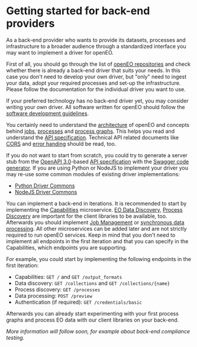 # Getting started for back-end providers

As a back-end provider who wants to provide its datasets, processes and infrastructure to a broader audience through a standardized interface you may want to implement a driver for openEO.

First of all, you should go through the list of [openEO repositories](https://github.com/Open-EO) and check whether there is already a back-end driver that suits your needs. In this case you don't need to develop your own driver, but "only" need to ingest your data, adopt your required processes and set-up the infrastructure. Please follow the documentation for the individual driver you want to use.

If your preferred technology has no back-end driver yet, you may consider writing your own driver. All software written for openEO should follow the [software development guidelines](guidelines-software.md).

You certainly need to understand the [architecture](arch.md) of openEO and concepts behind [jobs](jobs.md), [processes](processes.md) and [process graphs](processgraphs.md). This helps you read and understand the [API specification](apireference.md). Technical API related documents like [CORS](cors.md) and [error handing](errors.md) should be read, too.

If you do not want to start from scratch, you could try to generate a server stub from the [OpenAPI 3.0](https://www.openapis.org/)-based [API specification](apireference.md) with the [Swagger code generator](https://github.com/swagger-api/swagger-codegen). If you are using Python or NodeJS to implement your driver you may re-use some common modules of existing driver implementations:

* [Python Driver Commons](https://github.com/Open-EO/openeo-python-driver)
* [NodeJS Driver Commons](https://github.com/Open-EO/openeo-nodejs-commons)

You can implement a back-end in iterations. It is recommended to start by implementing the [Capabilities](https://open-eo.github.io/openeo-api/v/0.4.0/apireference/index.html#tag/Capabilities) microservice. [EO Data Discovery](https://open-eo.github.io/openeo-api/v/0.4.0/apireference/index.html#tag/EO-Data-Discovery), [Process Discovery](https://open-eo.github.io/openeo-api/v/0.4.0/apireference/index.html#tag/Process-Discovery) are important for the client libraries to be available, too. Afterwards you should implement [Job Management](https://open-eo.github.io/openeo-api/v/0.4.0/apireference/index.html#tag/Job-Management) or [synchronous data processing](https://open-eo.github.io/openeo-api/v/0.4.0/apireference/index.html#/paths/~1preview/post). All other microservices can be added later and are not strictly required to run openEO services. Keep in mind that you don't need to implement all endpoints in the first iteration and that you can specify in the Capabilities, which endpoints you are supporting.

For example, you could start by implementing the following endpoints in the first iteration:

* Capabilities: `GET /` and `GET /output_formats`
* Data discovery: `GET /collections` and `GET /collections/{name}`
* Process discovery: `GET /processes`
* Data processing: `POST /preview`
* Authentication (if required): `GET /credentials/basic`

Afterwards you can already start experimenting with your first process graphs and process EO data with our client libraries on your back-end.

*More information will follow soon, for example about back-end compliance testing.*